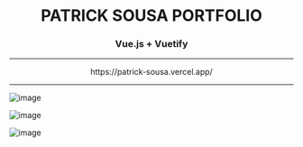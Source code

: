 <div align="center">
<H1 text-align: center;">PATRICK SOUSA PORTFOLIO </H1>
</div>

<div align="center">
<h3> Vue.js + Vuetify </h3>
</div>

<hr> 

<div align="center">
https://patrick-sousa.vercel.app/
</div>




<hr> 



![image](https://user-images.githubusercontent.com/81173243/220011855-2558e4db-e45b-47ee-a219-9d40c8226ac7.png)

![image](https://user-images.githubusercontent.com/81173243/220011916-de86597f-940d-4501-aa25-96097ae45b86.png)

![image](https://user-images.githubusercontent.com/81173243/220012065-6ea3ef6c-9db2-4361-adb7-c887a869e525.png)



